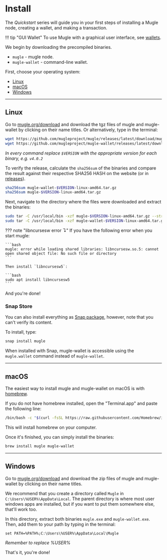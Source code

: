 # Install

The *Quickstart* series will guide you in your first steps of installing a Mugle node, creating a wallet, and making a transaction.

!!! tip "GUI Wallet"
    To use Mugle with a graphical user interface, see [wallets](../wallets.md).

We begin by downloading the precompiled binaries.

* `mugle` - mugle node.
* `mugle-wallet` - command-line wallet.

First, choose your operating system:

* [Linux](#linux)
* [macOS](#macos)
* [Windows](#windows)

---

## Linux

Go to [mugle.org/download](https://mugle.org/download) and download the tgz files of mugle and mugle-wallet by clicking on their name titles. Or alternatively, type in the terminal:

```bash
wget https://github.com/mugleproject/mugle/releases/latest/download/mugle-$VERSION-linux-amd64.tar.gz
wget https://github.com/mugleproject/mugle-wallet/releases/latest/download/mugle-wallet-$VERSION-linux-amd64.tar.gz
```

*In every command replace `$VERSION` with the appropriate version for each binary, e.g. `v4.0.2`*

To verify the release, calculate the `sha256sum` of the binaries and compare the result against their respective SHA256 HASH on the website (or in [releases](https://github.com/mugleproject/mugle/releases)).

```bash
sha256sum mugle-wallet-$VERSION-linux-amd64.tar.gz
sha256sum mugle-$VERSION-linux-amd64.tar.gz
```

Next, navigate to the directory where the files were downloaded and extract the binaries:

```bash
sudo tar -C /usr/local/bin -xzf mugle-$VERSION-linux-amd64.tar.gz --strip-components=1
sudo tar -C /usr/local/bin -xzf mugle-wallet-$VERSION-linux-amd64.tar.gz --strip-components=1
```

??? note "libncursesw error &#8628;"
    If you have the following error when you start mugle:

    ```bash
    mugle: error while loading shared libraries: libncursesw.so.5: cannot open shared object file: No such file or directory
    ```

    Then install `libncursesw5`:

    ```bash
    sudo apt install libncursesw5
    ```

And you're done!

### Snap Store

You can also install everything as [Snap package](https://snapcraft.io/mugle), however, note that you can't verify its content.

To install, type:

```bash
snap install mugle
```

When installed with Snap, mugle-wallet is accessible using the `mugle.wallet` command instead of `mugle-wallet`.

---

## macOS


The easiest way to install mugle and mugle-wallet on macOS is with [homebrew](https://brew.sh).

If you do not have homebrew installed, open the "Terminal.app" and paste the following line:

```bash
/bin/bash -c "$(curl -fsSL https://raw.githubusercontent.com/Homebrew/install/master/install.sh)"
```

This will install homebrew on your computer.

Once it's finished, you can simply install the binaries:

```bash
brew install mugle mugle-wallet
```

---

## Windows

Go to [mugle.org/download](https://mugle.org/download) and download the zip files of mugle and mugle-wallet by clicking on their name titles.

We recommend that you create a directory called `Mugle` in `C:\Users\%USER%\AppData\Local`. The parent directory is where most user windows apps are installed, but if you want to put them somewhere else, that'll work too.

In this directory, extract both binaries `mugle.exe` and `mugle-wallet.exe`. Then, add them to your path by typing in the terminal:

```text
set PATH=%PATH%;C:\Users\%USER%\AppData\Local\Mugle
```

*Remember to replace %USER%*

That's it, you're done!
